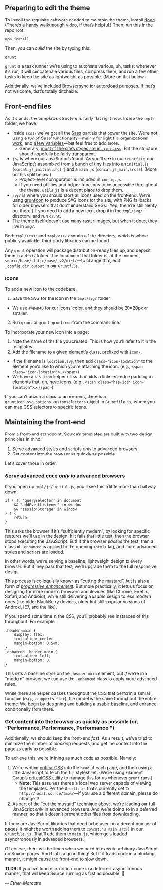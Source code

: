## Preparing to edit the theme

To install the requisite software needed to maintain the theme, install [Node](http://nodejs.org/). (There’s [a handy walkthrough video](https://docs.npmjs.com/getting-started/installing-node), if that’s helpful.) Then, run this in the repo root:

```
npm install
```

Then, you can _build_ the site by typing this:

```
grunt
```

`grunt` is a task runner we’re using to automate various, uh, tasks: whenever it’s run, it will concatenate various files, compress them, and run a few other tasks to keep the site as lightweight as possible. (More on that below.)

Additionally, we’ve included [Browsersync](https://www.browsersync.io/) for autoreload purposes. If that’s not welcome, that’s totally ditchable.

## Front-end files

As it stands, the templates structure is fairly flat right now. Inside the `tmpl/` folder, we have:

- Inside `scss/` we’ve got all the [Sass](http://sass-lang.com/) partials that power the site. We’re not using a _ton_ of Sass’ functionality—mainly for [light file organizational work](https://github.com/OpenNews/opennews-source/blob/master/tmpl/scss/source.scss), and [a few variables](https://github.com/OpenNews/opennews-source/blob/master/tmpl/scss/global/_variables.scss)—but feel free to add more.
    - Generally, [most of the site’s styles are in `_core.css`](https://github.com/OpenNews/opennews-source/blob/master/tmpl/scss/core/_core.scss). But the structure should hopefully be fairly transparent.
- `js/` is where our JavaScript’s found. As you’ll see in our `Gruntfile`, our JavaScript’s assembled from a bunch of tiny files into an `initial.js` (`concat.js_initial.src[]`) and a `main.js` (`concat.js_main.src[]`). (More on this split below.)
    - Project-level configuration is included in `config.js`.
    - If you need utilities and helper functions to be accessible throughout the theme, `utils.js` is a decent place to drop them.
- `svg/` is where you should store all icons used on the front-end. We’re using [grunticon](https://github.com/filamentgroup/grunticon) to produce SVG icons for the site, with PNG fallbacks for older browsers that don’t understand SVGs. (Yep, there’re still plenty out there.) If you need to add a new icon, drop it in the `tmpl/svg/` directory, and run `grunt`.
- The theme itself doesn’t use many raster images, but when it does, they live in `img/`.

Both `tmpl/scss/` and `tmpl/css/` contain a `lib/` directory, which is where publicly available, third-party libraries can be found.

Any `grunt` operation will package distribution-ready files up, and deposit them in a `dist/` folder. The location of that folder is, at the moment, `source/base/static/base/_v2/dist/`—to change that, edit `_config.dir.output` in our `Gruntfile`.

### Icons

To add a new icon to the codebase:

1. Save the SVG for the icon in the `tmpl/svg/` folder.
  - We use `#4D4D4D` for our icons’ color, and they should be 20×20px or smaller.
2. Run `grunt` or `grunt grunticon` from the command line.

To incorporate your new icon into a page:

1. Note the name of the file you created. This is how you’ll refer to it in the templates.
2. Add the filename to a given element’s `class`, prefixed with `icon-`.
  - If the filename is `location.svg`, then add `class="icon-location"` to the element you’d like to which you’re attaching the icon. (e.g., `<span class="icon-location">…</span>`)
  - We have a `has-icon` helper class that adds a little left-edge padding to elements that, uh, have icons. (e.g., `<span class="has-icon icon-location">…</span>`)

If you can’t attach a class to an element, there is a `grunticon.svg.options.customselectors` object in `Gruntfile.js`, where you can map CSS selectors to specific icons.

## Maintaining the front-end

From a front-end standpoint, Source’s templates are built with two design principles in mind:

1. Serve advanced styles and scripts _only_ to advanced browsers.
2. Get content into the browser as quickly as possible.

Let’s cover those in order.

### Serve advanced code _only_ to advanced browsers

If you open up `tmpl/js/initial.js`, you’ll see this a little more than halfway down:

```
if ( !( "querySelector" in document
    && "addEventListener" in window
    && "sessionStorage" in window
) ) {
    return;
}
```

This asks the browser if it’s “sufficiently modern”, by looking for specific features we’ll use in the design. If it fails that little test, then the browser stops executing the JavaScript. But! If the browser _passes_ the test, then a class of `.enhanced` is applied to the opening `<html>` tag, and more advanced styles and scripts are loaded.

In other words, we’re serving a baseline, lightweight design to every browser. But if they pass that test, we’ll upgrade them to the full responsive design.

This process is colloquially known as “[cutting the mustard](http://responsivenews.co.uk/post/18948466399/cutting-the-mustard)”, but is also a form of _[progressive enhancement](https://en.wikipedia.org/wiki/Progressive_enhancement)_. But more practically, it lets us focus on designing for more modern browsers and devices (like Chrome, Firefox, Safari, and Android), while still delivering a _usable_ design to less modern ones (like older BlackBerry devices, older but still-popular versions of Android, IE7, and the like).

If you spend some time in the CSS, you’ll probably see instances of this throughout. For example:

```
.header-main {
    display: flex;
    text-align: center;
    margin-bottom: 0.5em;
}
.enhanced .header-main {
    text-align: left;
    margin-bottom: 0;
}
```

This sets a baseline style on the `.header-main` element, but _if_ we’re in a “modern” browser, we can use the `.enhanced` class to apply more advanced rules.

While there are helper classes throughout the CSS that perform a similar function (e.g., `.supports-flex`), the model is the same throughout the entire theme. We begin by designing and building a usable baseline, and enhance conditionally from there.

### Get content into the browser as quickly as possible (or, “Performance, Performance, Performance!”)

Additionally, we should keep the front-end _fast_. As a result, we’ve tried to minimize the number of _blocking_ requests, and get the content into the page as early as possible.

To achieve this, we’re inlining as much code as possible. Namely:

1. We’re writing [critical CSS](http://www.smashingmagazine.com/2015/08/understanding-critical-css/) into the `head` of each page, and then using a little JavaScript to fetch the full stylesheet. (We’re using Filament Group’s [criticalCSS utility](https://github.com/filamentgroup/criticalCSS) to manage this for us whenever `grunt` runs.)
   - **Note:** This assumes there’s a local web server capable of viewing the templates. Per the `Gruntfile`, that’s currently set to `http://local.source/tmpl/`—if you use a different domain, please do change it!
2. As part of the “cut the mustard” technique above, we’re loading our full JavaScript _only_ in advanced browsers. And we’re doing so in a deferred manner, so that it doesn’t prevent other files from downloading.

If there are JavaScript libraries that need to be used on a decent number of pages, it might be worth adding them to `concat.js_main.src[]` in our `Gruntfile.js`. That’ll add them to `main.js`, which gets loaded asynchronously in advanced browsers.

Of course, there will be times when we need to execute arbitrary JavaScript on Source pages. And that’s a good thing! But if it loads code in a blocking manner, it might cause the front-end to slow down.

**TLDR:** If you can load non-critical code in a deferred, asynchronous manner, that will keep Source running as fast as possible. 🙌

_-- Ethan Marcotte_
